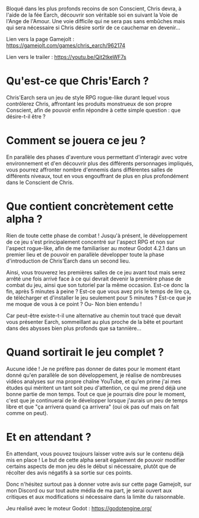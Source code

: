 

Bloqué dans les plus profonds recoins de son Conscient, Chris devra, à l'aide de la fée Earch, découvrir son véritable soi en suivant la Voie de l'Ange de l'Amour. Une voie difficile qui ne sera pas sans embûches mais qui sera nécessaire si Chris désire sortir de ce cauchemar en devenir...

Lien vers la page Gamejolt : https://gamejolt.com/games/chris_earch/962174

Lien vers le trailer : https://youtu.be/Qit2tkeWF7s

# Qu'est-ce que Chris'Earch ?

Chris'Earch sera un jeu de style RPG rogue-like durant lequel vous contrôlerez Chris, affrontant les produits monstrueux de son propre Conscient, afin de pouvoir enfin répondre à cette simple question : que désire-t-il être ?

# Comment se jouera ce jeu ?

En parallèle des phases d'aventure vous permettant d'interagir avec votre environnement et d'en découvrir plus des différents personnages impliqués, vous pourrez affronter nombre d'ennemis dans différentes salles de différents niveaux, tout en vous engouffrant de plus en plus profondément dans le Conscient de Chris.

# Que contient concrètement cette alpha ?

Rien de toute cette phase de combat ! Jusqu'à présent, le développement de ce jeu s'est principalement concentré sur l'aspect RPG et non sur l'aspect rogue-like, afin de me familiariser au moteur Godot 4.2.1 dans un premier lieu et de pouvoir en parallèle développer toute la phase d'introduction de Chris'Earch dans un second lieu.

Ainsi, vous trouverez les premières salles de ce jeu avant tout mais serez arrêté une fois arrivé face à ce qui devrait devenir la première phase de combat du jeu, ainsi que son tutoriel par la même occasion. Est-ce donc la fin, après 5 minutes à peine ? Est-ce que vous avez pris le temps de lire ça, de télécharger et d'installer le jeu seulement pour 5 minutes ? Est-ce que je me moque de vous à ce point ? Ou- Non bien entendu !

Car peut-être existe-t-il une alternative au chemin tout tracé que devait vous présenter Earch, sommeillant au plus proche de la bête et pourtant dans des abysses bien plus profonds que sa tannière...

# Quand sortirait le jeu complet ?

Aucune idée ! Je ne préfère pas donner de dates pour le moment étant donné qu'en parallèle de son développement, je réalise de nombreuses vidéos analyses sur ma propre chaîne YouTube, et qu'en prime j'ai mes études qui méritent un tant soit peu d'attention, ce qui me prend déjà une bonne partie de mon temps. Tout ce que je pourrais dire pour le moment, c'est que je continuerai de le développer lorsque j'aurais un peu de temps libre et que "ça arrivera quand ça arrivera" (oui ok pas ouf mais on fait comme on peut).

# Et en attendant ?

En attendant, vous pouvez toujours laisser votre avis sur le contenu déjà mis en place ! Le but de cette alpha serait également de pouvoir modifier certains aspects de mon jeu dès le début si nécessaire, plutôt que de récolter des avis négatifs à sa sortie sur ces points.

Donc n'hésitez surtout pas à donner votre avis sur cette page Gamejolt, sur mon Discord ou sur tout autre média de ma part, je serai ouvert aux critiques et aux modifications si nécessaire dans la limite du raisonnable.



Jeu réalisé avec le moteur Godot : https://godotengine.org/
